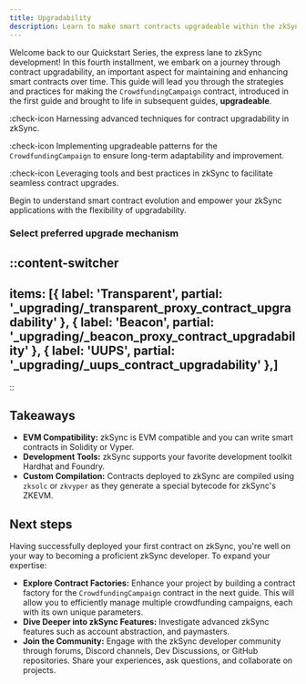 ```yaml
---
title: Upgradability
description: Learn to make smart contracts upgradeable within the zkSync ecosystem.
---
```


Welcome back to our Quickstart Series, the express lane to zkSync development!
In this fourth installment, we embark on a journey through contract upgradability,
an important aspect for maintaining and enhancing smart contracts over time. This guide will
lead you through the strategies and practices for making the `CrowdfundingCampaign` contract,
introduced in the first guide and brought to life in subsequent guides, **upgradeable**.

:check-icon Harnessing advanced techniques for contract upgradability in zkSync.

:check-icon Implementing upgradeable patterns for the `CrowdfundingCampaign` to ensure long-term adaptability and improvement.

:check-icon Leveraging tools and best practices in zkSync to facilitate seamless contract upgrades.

Begin to understand smart contract evolution and empower your zkSync applications with the
flexibility of upgradability.

### Select preferred upgrade mechanism

::content-switcher
---
items: [{
  label: 'Transparent',
  partial: '_upgrading/_transparent_proxy_contract_upgradability'
}, {
  label: 'Beacon',
  partial: '_upgrading/_beacon_proxy_contract_upgradability'
},
 {
  label: 'UUPS',
  partial: '_upgrading/_uups_contract_upgradability'
},]
---
::

## Takeaways

- **EVM Compatibility:** zkSync is EVM compatible and you can write smart contracts in Solidity or Vyper.
- **Development Tools:** zkSync supports your favorite development toolkit Hardhat and Foundry.
- **Custom Compilation:** Contracts deployed to zkSync are compiled using `zksolc` or `zkvyper` as
they generate a special bytecode for zkSync's ZKEVM.

## Next steps

Having successfully deployed your first contract on zkSync, you're well on your way to becoming
a proficient zkSync developer. To expand your expertise:

- **Explore Contract Factories:** Enhance your project by building a contract factory
for the `CrowdfundingCampaign` contract in the next guide. This will allow you to efficiently
manage multiple crowdfunding campaigns, each with its own unique parameters.
- **Dive Deeper into zkSync Features:** Investigate advanced zkSync features such as account abstraction,
and paymasters.
- **Join the Community:** Engage with the zkSync developer community through forums,
Discord channels, Dev Discussions, or GitHub repositories. Share your experiences, ask questions,
and collaborate on projects.
